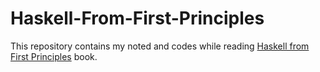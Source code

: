 # Haskell-From-First-Principles

This repository contains my noted and codes while reading [Haskell from First Principles](https://haskellbook.com/) book.